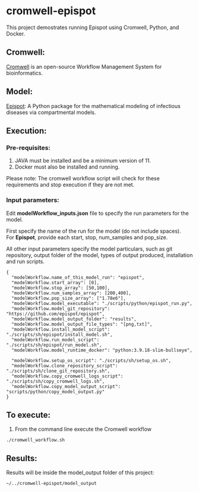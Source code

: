 # cromwell-epispot

This project demostrates running Epispot using Cromwell, Python, and Docker.

## Cromwell:
[Cromwell](https://github.com/broadinstitute/cromwell) is an open-source Workflow Management System for bioinformatics.

## Model:
[Epispot](https://github.com/epispot/epispot): A Python package for the mathematical modeling of infectious diseases via compartmental models.

## Execution:
### Pre-requisites:
 
 1. JAVA must be installed and be a minimum version of 11.
 2. Docker must also be installed and running.

Please note: The cromwell workflow script will check for these requirements and stop execution if they are not met.


### Input parameters:
 
 Edit **modelWorkflow_inputs.json** file to specify the run parameters for the model.

 First specify the name of the run for the model (do not include spaces).\
 For **Epispot**, provide each start, stop, num_samples and pop_size.

 All other input parameters specify the model particulars, such as git repository, output folder of the model, types of output produced, installation and  run scripts.

~~~
{
  "modelWorkflow.name_of_this_model_run": "epispot",
  "modelWorkflow.start_array": [0],
  "modelWorkflow.stop_array": [50,100],
  "modelWorkflow.num_samples_array": [200,400],
  "modelWorkflow.pop_size_array": ["1.78e6"],
  "modelWorkflow.model_executable": "./scripts/python/epispot_run.py",
  "modelWorkflow.model_git_repository": "https://github.com/epispot/epispot",
  "modelWorkflow.model_output_folder": "results",
  "modelWorkflow.model_output_file_types": "[png,txt]",
  "modelWorkflow.install_model_script": "./scripts/sh/epispot/install_model.sh",
  "modelWorkflow.run_model_script": "./scripts/sh/epispot/run_model.sh",
  "modelWorkflow.model_runtime_docker": "python:3.9.18-slim-bullseye",

  "modelWorkflow.setup_os_script": "./scripts/sh/setup_os.sh",
  "modelWorkflow.clone_repository_script": "./scripts/sh/clone_git_repository.sh",
  "modelWorkflow.copy_cromwell_logs_script": "./scripts/sh/copy_cromwell_logs.sh",
  "modelWorkflow.copy_model_output_script": "scripts/python/copy_model_output.py"
}
~~~

## To execute:
 
 1. From the command line execute the Cromwell workflow
~~~
./cromwell_workflow.sh
~~~


## Results:

Results will be inside the model_output folder of this project:
~~~
~/../cromwell-epispot/model_output
~~~
